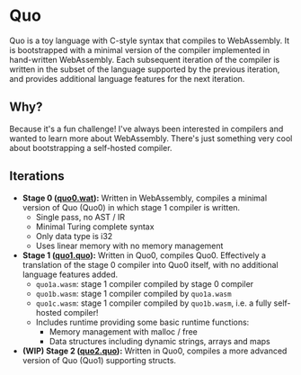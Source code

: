 # Quo

Quo is a toy language with C-style syntax that compiles to WebAssembly. It is
bootstrapped with a minimal version of the compiler implemented in hand-written
WebAssembly. Each subsequent iteration of the compiler is written in the subset
of the language supported by the previous iteration, and provides additional
language features for the next iteration.

## Why?

Because it's a fun challenge! I've always been interested in compilers and
wanted to learn more about WebAssembly. There's just something very cool about
bootstrapping a self-hosted compiler.

## Iterations

- **Stage 0 ([quo0.wat](./src/quo0/quo0.wat)):** Written in WebAssembly,
  compiles a minimal version of Quo (Quo0) in which stage 1 compiler is
  written.
  - Single pass, no AST / IR
  - Minimal Turing complete syntax
  - Only data type is i32
  - Uses linear memory with no memory management
- **Stage 1 ([quo1.quo](./src/quo1/quo1.quo)):** Written in Quo0, compiles
  Quo0. Effectively a translation of the stage 0 compiler into Quo0 itself,
  with no additional language features added.
  - `quo1a.wasm`: stage 1 compiler compiled by stage 0 compiler
  - `quo1b.wasm`: stage 1 compiler compiled by `quo1a.wasm`
  - `quo1c.wasm`: stage 1 compiler compiled by `quo1b.wasm`, i.e. a fully
    self-hosted compiler!
  - Includes runtime providing some basic runtime functions:
    - Memory management with malloc / free
    - Data structures including dynamic strings, arrays and maps
- **(WIP) Stage 2 ([quo2.quo](./src/quo2/quo2.quo)):** Written in Quo0,
  compiles a more advanced version of Quo (Quo1) supporting structs.
